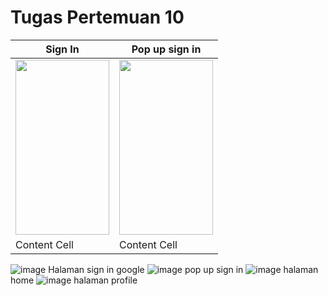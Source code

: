 # Tugas Pertemuan 10

| Sign In  | Pop up sign in |
| ------------- | ------------- |
| <img src="![image](https://github.com/user-attachments/assets/761342b1-73cf-4c6f-a453-160774ded147)" width="150" height="280">  | <img src="(https://github.com/user-attachments/assets/761342b1-73cf-4c6f-a453-160774ded147)" width="150" height="280">  |
| Content Cell  | Content Cell  |



![image](https://github.com/user-attachments/assets/761342b1-73cf-4c6f-a453-160774ded147) Halaman sign in google
![image](https://github.com/user-attachments/assets/2016c97a-9a69-48c5-a482-5963e1a6c8f2) pop up sign in
![image](https://github.com/user-attachments/assets/209d7970-501d-4c56-8afa-f29be2ca76c7) halaman home
![image](https://github.com/user-attachments/assets/bd00fd64-7392-49b6-98dc-a24a4367b0bb) halaman profile



